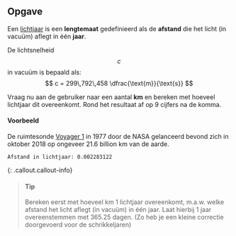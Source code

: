 ## Opgave

Een <a href='https://nl.wikipedia.org/wiki/Lichtjaar' target='_blanc'>lichtjaar</a> is een **lengtemaat** gedefinieerd als de **afstand** die het licht (in vacuüm) aflegt in één **jaar**.

De lichtsnelheid $$c$$ in vacuüm is bepaald als:
$$
c = 299\,792\,458 \dfrac{\text{m}}{\text{s}}
$$

Vraag nu aan de gebruiker naar een aantal **km** en bereken met hoeveel lichtjaar dit overeenkomt. Rond het resultaat af op 9 cijfers na de komma.

#### Voorbeeld
De ruimtesonde <a href='https://nl.wikipedia.org/wiki/Voyager_1' target='_blanc'>Voyager 1</a> in 1977 door de NASA gelanceerd bevond zich in oktober 2018 op ongeveer 21.6 billion km van de aarde.

```
Afstand in lichtjaar: 0.002283122
```

{: .callout.callout-info}
> #### Tip
> Bereken eerst met hoeveel km 1 lichtjaar overeenkomt, m.a.w. welke afstand het licht aflegt (in vacuüm) in één jaar. Laat hierbij 1 jaar overeenstemmen met 365.25 dagen. (Zo heb je een kleine correctie doorgevoerd voor de schrikkeljaren)